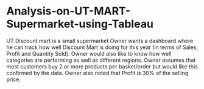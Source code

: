 # Analysis-on-UT-MART-Supermarket-using-Tableau
UT Discount mart is a small supermarket Owner wants a dashboard where he can track how well Discount Mart is doing for this year (in terms of Sales, Profit and Quantity Sold). Owner would also like to know how well categories are performing as well as different regions. Owner assumes that most customers buy 2 or more products per basket/order but would like this confirmed by the data. Owner also noted that Profit is 30% of the selling price.
